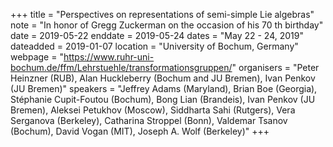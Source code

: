 +++
title = "Perspectives on representations of semi-simple Lie algebras"
note = "In honor of Gregg Zuckerman on the occasion of his 70 th birthday"
date = 2019-05-22
enddate = 2019-05-24
dates = "May 22 - 24, 2019"
dateadded = 2019-01-07
location = "University of Bochum, Germany"
webpage = "https://www.ruhr-uni-bochum.de/ffm/Lehrstuehle/transformationsgruppen/"
organisers = "Peter Heinzner (RUB), Alan Huckleberry (Bochum and JU Bremen), Ivan Penkov (JU Bremen)"
speakers = "Jeffrey Adams (Maryland), Brian Boe (Georgia), Stéphanie Cupit-Foutou (Bochum), Bong Lian (Brandeis), Ivan Penkov (JU Bremen), Aleksei Petukhov (Moscow), Siddharta Sahi (Rutgers), Vera Serganova (Berkeley), Catharina Stroppel (Bonn), Valdemar Tsanov (Bochum), David Vogan (MIT), Joseph A. Wolf (Berkeley)"
+++
